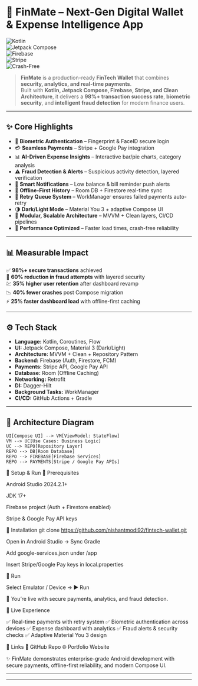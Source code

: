 # 💸 FinMate – Next-Gen Digital Wallet & Expense Intelligence App  

![Kotlin](https://img.shields.io/badge/Kotlin-100%25-blue.svg)  
![Jetpack Compose](https://img.shields.io/badge/Jetpack_Compose-Material3-purple)  
![Firebase](https://img.shields.io/badge/Firebase-Integrated-yellow)  
![Stripe](https://img.shields.io/badge/Stripe-Payments-blue)  
![Crash-Free](https://img.shields.io/badge/Crash--Free-98%25-success)  

> **FinMate** is a production-ready **FinTech Wallet** that combines **security, analytics, and real-time payments**.  
> Built with **Kotlin, Jetpack Compose, Firebase, Stripe, and Clean Architecture**, it delivers a **98%+ transaction success rate**, **biometric security**, and **intelligent fraud detection** for modern finance users.  

---

## ✨ Core Highlights

- 🔐 **Biometric Authentication** – Fingerprint & FaceID secure login  
- 💳 **Seamless Payments** – Stripe + Google Pay integration  
- 📊 **AI-Driven Expense Insights** – Interactive bar/pie charts, category analysis  
- ⚠️ **Fraud Detection & Alerts** – Suspicious activity detection, layered verification  
- 🔔 **Smart Notifications** – Low balance & bill reminder push alerts  
- 📁 **Offline-First History** – Room DB + Firestore real-time sync  
- 🔄 **Retry Queue System** – WorkManager ensures failed payments auto-retry  
- 🌗 **Dark/Light Mode** – Material You 3 + adaptive Compose UI  
- 🧩 **Modular, Scalable Architecture** – MVVM + Clean layers, CI/CD pipelines  
- 🚀 **Performance Optimized** – Faster load times, crash-free reliability  

---

## 📊 Measurable Impact

✅ **98%+ secure transactions** achieved  
🔐 **60% reduction in fraud attempts** with layered security  
💹 **35% higher user retention** after dashboard revamp  
📉 **40% fewer crashes** post Compose migration  
⚡ **25% faster dashboard load** with offline-first caching  

---

## ⚙️ Tech Stack

- **Language:** Kotlin, Coroutines, Flow  
- **UI:** Jetpack Compose, Material 3 (Dark/Light)  
- **Architecture:** MVVM + Clean + Repository Pattern  
- **Backend:** Firebase (Auth, Firestore, FCM)  
- **Payments:** Stripe API, Google Pay API  
- **Database:** Room (Offline Caching)  
- **Networking:** Retrofit  
- **DI:** Dagger-Hilt  
- **Background Tasks:** WorkManager  
- **CI/CD:** GitHub Actions + Gradle  

---

## 🧠 Architecture Diagram


    UI[Compose UI] --> VM[ViewModel: StateFlow]
    VM --> UC[Use Cases: Business Logic]
    UC --> REPO[Repository Layer]
    REPO --> DB[Room Database]
    REPO --> FIREBASE[Firebase Services]
    REPO --> PAYMENTS[Stripe / Google Pay APIs]

🚀 Setup & Run
🔹 Prerequisites

Android Studio 2024.2.1+

JDK 17+

Firebase project (Auth + Firestore enabled)

Stripe & Google Pay API keys

🔹 Installation
git clone https://github.com/nishantmodi92/fintech-wallet.git

Open in Android Studio → Sync Gradle

Add google-services.json under /app

Insert Stripe/Google Pay keys in local.properties


🔹 Run

Select Emulator / Device → ▶ Run

🎉 You’re live with secure payments, analytics, and fraud detection.

🌟 Live Experience

✅ Real-time payments with retry system
✅ Biometric authentication across devices
✅ Expense dashboard with analytics
✅ Fraud alerts & security checks
✅ Adaptive Material You 3 design

🔗 Links
📂 GitHub Repo
🌐 Portfolio Website


✨ FinMate demonstrates enterprise-grade Android development with secure payments, offline-first reliability, and modern Compose UI.

---

  

---

